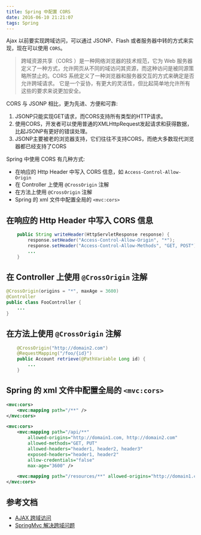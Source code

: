 ```yaml
---
title: Spring 中配置 CORS
date: 2016-06-10 21:21:07
tags: Spring
---
```


Ajax 以前要实现跨域访问，可以通过 JSONP、Flash 或者服务器中转的方式来实现，现在可以使用 `CORS`。

> 跨域资源共享（CORS ）是一种网络浏览器的技术规范，它为 Web 服务器定义了一种方式，允许网页从不同的域访问其资源，而这种访问是被同源策略所禁止的。CORS 系统定义了一种浏览器和服务器交互的方式来确定是否允许跨域请求。 它是一个妥协，有更大的灵活性，但比起简单地允许所有这些的要求来说更加安全。

<!--more-->

CORS 与 JSONP 相比，更为先进、方便和可靠:

1. JSONP只能实现GET请求，而CORS支持所有类型的HTTP请求。
2. 使用CORS，开发者可以使用普通的XMLHttpRequest发起请求和获得数据，比起JSONP有更好的错误处理。
3. JSONP主要被老的浏览器支持，它们往往不支持CORS，而绝大多数现代浏览器都已经支持了CORS

Spring 中使用 CORS 有几种方式:

* 在响应的 Http Header 中写入 CORS 信息，如 `Access-Control-Allow-Origin`
* 在 Controller 上使用 `@CrossOrigin` 注解
* 在方法上使用 `@CrossOrigin` 注解
* Spring 的 xml 文件中配置全局的 `<mvc:cors>`

## 在响应的 Http Header 中写入 CORS 信息
```java
    public String writeHeader(HttpServletResponse response) {
        response.setHeader("Access-Control-Allow-Origin", "*");
        response.setHeader("Access-Control-Allow-Methods", "GET, POST");
        ...
    }
```

## 在 Controller 上使用 `@CrossOrigin` 注解
```java
@CrossOrigin(origins = "*", maxAge = 3600)
@Controller
public class FooController {
    ...
}
```

## 在方法上使用 `@CrossOrigin` 注解
```java
    @CrossOrigin("http://domain2.com")
    @RequestMapping("/foo/{id}")
    public Account retrieve(@PathVariable Long id) {
        ...
    }
```

## Spring 的 xml 文件中配置全局的 `<mvc:cors>`
```xml
<mvc:cors>
    <mvc:mapping path="/**" />
</mvc:cors>
```

```xml
<mvc:cors>
    <mvc:mapping path="/api/**"
        allowed-origins="http://domain1.com, http://domain2.com"
        allowed-methods="GET, PUT"
        allowed-headers="header1, header2, header3"
        exposed-headers="header1, header2" 
        allow-credentials="false"
        max-age="3600" />

    <mvc:mapping path="/resources/**" allowed-origins="http://domain1.com" />
</mvc:cors>
```

## 参考文档
* [AJAX 跨域访问](http://qtdebug.com/spring-web/AJAX%20跨域访问.html)
* [SpringMvc 解决跨域问题](http://my.oschina.net/wangnian/blog/689020?fromerr=v0Kie8WA)
